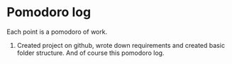# Pomodoro log

Each point is a pomodoro of work.

  1. Created project on github, wrote down requirements and created basic folder structure. And of course this pomodoro log.